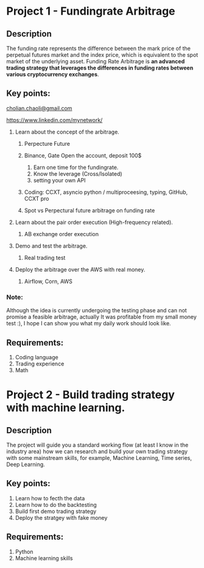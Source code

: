 # Project 1 - Fundingrate Arbitrage

## Description

The funding rate represents the difference between the mark price of the perpetual futures market and the index price, which is equivalent to the spot market of the underlying asset. Funding Rate Arbitrage is **an advanced trading strategy that leverages the differences in funding rates between various cryptocurrency exchanges**. 

## Key points:

cholian.chaoli@gmail.com

https://www.linkedin.com/mynetwork/

1. Learn about the concept of the arbitrage.
   1. Perpecture Future
   2. Binance, Gate Open the account, deposit 100$
      1. Earn one time for the fundingrate.
      2. Know the leverage (Cross/Isolated)
      3. setting your own API

   3. Coding: CCXT, asyncio python / multiproceesing, typing, GitHub, CCXT pro
   4. Spot vs Perpectural future arbitrage on funding rate

2. Learn about the pair order execution (High-frequency related).
   1. AB exchange order execution

3. Demo and test the arbitrage.
   1. Real trading test

4. Deploy the arbitrage over the AWS with real money.
   1. Airflow, Corn, AWS


### Note:

Although the idea is currently undergoing the testing phase and can not promise a feasible arbitrage, actually It was profitable from my small money test :), I hope I can show you what my daily work should look like.

## Requirements:

1. Coding language
2. Trading experience
3. Math

# Project 2 - Build trading strategy with machine learning.

## Description

The project will guide you a standard working flow (at least I know in the industry area) how we can research and build your own trading strategy with some mainstream skills, for example, Machine Learning, Time series, Deep Learning.

## Key points:

1. Learn how to fecth the data
2. Learn how to do the backtesting
3. Build first demo trading strategy
4. Deploy the stratgey with fake money

## Requirements:

1. Python
2. Machine learning skills



